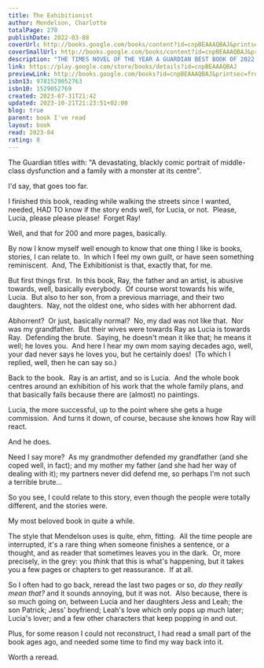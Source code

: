 ```yaml
---
title: The Exhibitionist
author: Mendelson, Charlotte
totalPage: 270
publishDate: 2022-03-08
coverUrl: http://books.google.com/books/content?id=cnpBEAAAQBAJ&printsec=frontcover&img=1&zoom=1&edge=curl&source=gbs_api
coverSmallUrl: http://books.google.com/books/content?id=cnpBEAAAQBAJ&printsec=frontcover&img=1&zoom=5&edge=curl&source=gbs_api
description: "THE TIMES NOVEL OF THE YEAR A GUARDIAN BEST BOOK OF 2022 A GOOD HOUSEKEEPING BOOK OF THE YEAR 'It takes the most ferocious intelligence, skill, and a deep reservoir of sadness to write a novel as funny as this. I adored it' - Meg Mason, author of Sorrow & Bliss 'A devastating treat of a novel: funny, furious, dark and delicious' - Sarah Waters, author of Fingersmith Meet the Hanrahan family, gathering for a momentous weekend as famous artist and notorious egoist Ray Hanrahan prepares for a new exhibition of his art – the first in many decades – and one he is sure will burnish his reputation for good. His three children will be there: beautiful Leah, always her father’s biggest champion; sensitive Patrick, who has finally decided to strike out on his own; and insecure Jess, the youngest, who has her own momentous decision to make . . . And what of Lucia, Ray’s steadfast and selfless wife? She is an artist, too, but has always had to put her roles as wife and mother first. What will happen if she decides to change? For Lucia is hiding secrets of her own, and as the weekend unfolds and the exhibition approaches, she must finally make a choice. The longer the marriage, the harder truth becomes . . . The Exhibitionist is the extraordinary fifth novel from Charlotte Mendelson, a dazzling exploration of art, sacrifice, toxic family politics, queer desire, and personal freedom. 'Delicious, heartbreaking . . . Fabulously written and utterly compelling' - Marian Keyes, author of Grown-Ups"
link: https://play.google.com/store/books/details?id=cnpBEAAAQBAJ
previewLink: http://books.google.com/books?id=cnpBEAAAQBAJ&printsec=frontcover&dq=Charlotte+Mendelson,+The+exhibitionist&hl=&as_pt=BOOKS&cd=1&source=gbs_api
isbn13: 9781529052763
isbn10: 1529052769
created: 2023-07-31T21:42
updated: 2023-10-21T21:23:51+02:00
blog: true
parent: book I've read
layout: book
read: 2023-04
rating: 8
---
```

  
The Guardian titles with: "A devastating, blackly comic portrait of middle-class dysfunction and a family with a monster at its centre".  
  
I'd say, that goes too far.  
  
I finished this book, reading while walking the streets since I wanted, needed, HAD TO know if the story ends well, for Lucia, or not.  Please, Lucia, please please please!  Forget Ray!  
  
Well, and that for 200 and more pages, basically.  
  
By now I know myself well enough to know that one thing I like is books, stories, I can relate to.  In which I feel my own guilt, or have seen something reminiscent.  And, The Exhibitionist is that, exactly that, for me.  
  
But first things first.  In this book, Ray, the father and an artist, is abusive towards, well, basically everybody.  Of course worst towards his wife, Lucia.  But also to her son, from a previous marriage, and their two daughters.  Nay, not the oldest one, who sides with her abhorrent dad.  
  
Abhorrent?  Or just, basically normal?  No, my dad was not like that.  Nor was my grandfather.  But their wives were towards Ray as Lucia is towards Ray.  Defending the brute.  Saying, he doesn't mean it like that; he means it well; he loves you.  And here I hear my own mom saying decades ago, well, your dad never says he loves you, but he certainly does!  (To which I replied, well, then he can say so.)  
  
Back to the book.  Ray is an artist, and so is Lucia.  And the whole book centres around an exhibition of his work that the whole family plans, and that basically fails because there are (almost) no paintings.    
  
Lucia, the more successful, up to the point where she gets a huge commission.  And turns it down, of course, because she knows how Ray will react.  
  
And he does.  
  
Need I say more?  As my grandmother defended my grandfather (and she coped well, in fact); and my mother my father (and she had her way of dealing with it); my partners never did defend me, so perhaps I'm not such a terrible brute...   
  
So you see, I could relate to this story, even though the people were totally different, and the stories were.  
  
My most beloved book in quite a while.  
  
The style that Mendelson uses is quite, ehm, fitting.  All the time people are interrupted, it's a rare thing when someone finishes a sentence, or a thought, and as reader that sometimes leaves you in the dark.  Or, more precisely, in the grey: you _think_ that this is what's happening, but it takes you a few pages or chapters to get reassurance.  If at all.  
  
So I often had to go back, reread the last two pages or so, _do they really mean that?_ and it sounds annoying, but it was not.  Also because, there is so much going on, between Lucia and her daughters Jess and Leah; the son Patrick; Jess' boyfriend; Leah's love which only pops up much later; Lucia's lover; and a few other characters that keep popping in and out.  
  
Plus, for some reason I could not reconstruct, I had read a small part of the book ages ago, and needed some time to find my way back into it.    
  
Worth a reread.